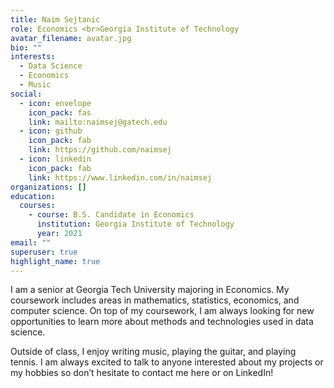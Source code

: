 ```yaml
---
title: Naim Sejtanic
role: Economics <br>Georgia Institute of Technology
avatar_filename: avatar.jpg
bio: ""
interests:
  - Data Science
  - Economics
  - Music
social:
  - icon: envelope
    icon_pack: fas
    link: mailto:naimsej@gatech.edu
  - icon: github
    icon_pack: fab
    link: https://github.com/naimsej
  - icon: linkedin
    icon_pack: fab
    link: https://www.linkedin.com/in/naimsej
organizations: []
education:
  courses:
    - course: B.S. Candidate in Economics
      institution: Georgia Institute of Technology
      year: 2021
email: ""
superuser: true
highlight_name: true
---
```

I am a senior at Georgia Tech University majoring in Economics. My coursework includes areas in mathematics, statistics, economics, and computer science. On top of my coursework, I am always looking for new opportunities to learn more about methods and technologies used in data science.

Outside of class, I enjoy writing music, playing the guitar, and playing tennis. I am always excited to talk to anyone interested about my projects or my hobbies so don’t hesitate to contact me here or on LinkedIn!
